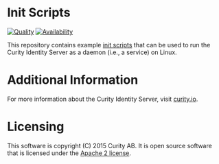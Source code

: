 # Init Scripts

[![Quality](https://curity.io/assets/images/badges/init-scripts-quality.svg)](https://curity.io/resources/code-examples/status/)
[![Availability](https://curity.io/assets/images/badges/init-scripts-availability.svg)](https://curity.io/resources/code-examples/status/)

This repository contains example [init scripts](https://en.wikipedia.org/wiki/Init) that can be used to run the Curity Identity Server as a daemon (i.e., a service) on Linux. 

# Additional Information

For more information about the Curity Identity Server, visit [curity.io](https://curity.io).

# Licensing

This software is copyright (C) 2015 Curity AB. It is open source software that is licensed under the [Apache 2 license](LICENSE).
